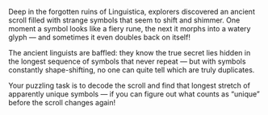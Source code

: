 Deep in the forgotten ruins of Linguistica, explorers discovered an ancient scroll filled with strange symbols that seem to shift and shimmer. One moment a symbol looks like a fiery rune, the next it morphs into a watery glyph — and sometimes it even doubles back on itself!

The ancient linguists are baffled: they know the true secret lies hidden in the longest sequence of symbols that never repeat — but with symbols constantly shape-shifting, no one can quite tell which are truly duplicates.

Your puzzling task is to decode the scroll and find that longest stretch of apparently unique symbols — if you can figure out what counts as “unique” before the scroll changes again!